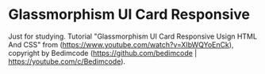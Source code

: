 # Glassmorphism UI Card Responsive

Just for studying. Tutorial "Glassmorphism UI Card Responsive Usign HTML And CSS" from (https://www.youtube.com/watch?v=XIbWQYoEnCk), copyright by Bedimcode (https://github.com/bedimcode | https://youtube.com/c/Bedimcode).
